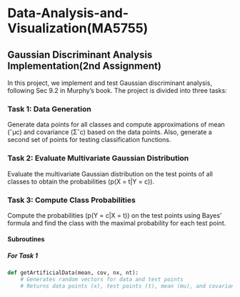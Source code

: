 # Data-Analysis-and-Visualization(MA5755)

## Gaussian Discriminant Analysis Implementation(2nd Assignment)

In this project, we implement and test Gaussian discriminant analysis, following Sec 9.2 in Murphy’s book. The project is divided into three tasks:

### Task 1: Data Generation
Generate data points for all classes and compute approximations of mean (ˆµc) and covariance (Σˆc) based on the data points. Also, generate a second set of points for testing classification functions.

### Task 2: Evaluate Multivariate Gaussian Distribution
Evaluate the multivariate Gaussian distribution on the test points of all classes to obtain the probabilities \(p(X = t|Y = c)\).

### Task 3: Compute Class Probabilities
Compute the probabilities \(p(Y = c|X = t)\) on the test points using Bayes’ formula and find the class with the maximal probability for each test point.

#### Subroutines

##### For Task 1
```python
def getArtificialData(mean, cov, nx, nt):
    # Generates random vectors for data and test points
    # Returns data points (x), test points (t), mean (mu), and covariance matrix (Sgm)
